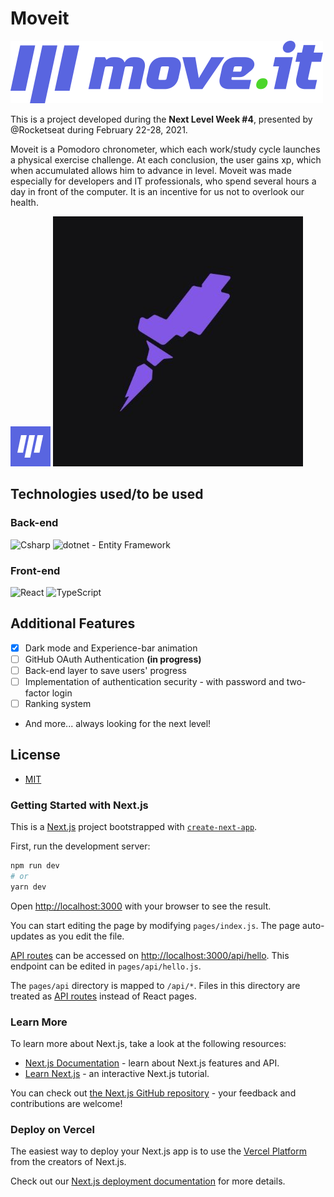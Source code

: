 # Moveit

<img src='public/logo-full.svg'>

This is a project developed during the **Next Level Week #4**, presented by @Rocketseat during February 22-28, 2021.

Moveit is a Pomodoro chronometer, which each work/study cycle launches a physical exercise challenge. At each conclusion, the user gains xp, which when accumulated allows him to advance in level.
Moveit was made especially for developers and IT professionals, who spend several hours a day in front of the computer. It is an incentive for us not to overlook our health.

<img src='public/favicon.png'>
<img src='.github/rocketseat.jpg'>

## Technologies used/to be used

### Back-end

<img alt="Csharp" src="https://img.shields.io/badge/-C%23-7022DC?style=flat-square&logo=c-sharp&logoColor=white" />
<img alt="dotnet" src="https://img.shields.io/badge/-.NET-702D91?style=flat-square&logo=.net&logoColor=white" />
- Entity Framework

### Front-end

<img alt="React" src="https://img.shields.io/badge/-React-45b8d8?style=flat-square&logo=react&logoColor=white" />
<img alt="TypeScript" src="https://img.shields.io/badge/-TypeScript-007ACC?style=flat-square&logo=typescript&logoColor=white" />

## Additional Features

- [X] Dark mode and Experience-bar animation
- [ ] GitHub OAuth Authentication **(in progress)**
- [ ] Back-end layer to save users' progress
- [ ] Implementation of authentication security - with password and two-factor login
- [ ] Ranking system
- And more... always looking for the next level! 

## License

- [MIT](https://choosealicense.com/licenses/mit/)

### Getting Started with Next.js

This is a [Next.js](https://nextjs.org/) project bootstrapped with [`create-next-app`](https://github.com/vercel/next.js/tree/canary/packages/create-next-app).

First, run the development server:

```bash
npm run dev
# or
yarn dev
```

Open [http://localhost:3000](http://localhost:3000) with your browser to see the result.

You can start editing the page by modifying `pages/index.js`. The page auto-updates as you edit the file.

[API routes](https://nextjs.org/docs/api-routes/introduction) can be accessed on [http://localhost:3000/api/hello](http://localhost:3000/api/hello). This endpoint can be edited in `pages/api/hello.js`.

The `pages/api` directory is mapped to `/api/*`. Files in this directory are treated as [API routes](https://nextjs.org/docs/api-routes/introduction) instead of React pages.

### Learn More

To learn more about Next.js, take a look at the following resources:

- [Next.js Documentation](https://nextjs.org/docs) - learn about Next.js features and API.
- [Learn Next.js](https://nextjs.org/learn) - an interactive Next.js tutorial.

You can check out [the Next.js GitHub repository](https://github.com/vercel/next.js/) - your feedback and contributions are welcome!

### Deploy on Vercel

The easiest way to deploy your Next.js app is to use the [Vercel Platform](https://vercel.com/new?utm_medium=default-template&filter=next.js&utm_source=create-next-app&utm_campaign=create-next-app-readme) from the creators of Next.js.

Check out our [Next.js deployment documentation](https://nextjs.org/docs/deployment) for more details.
